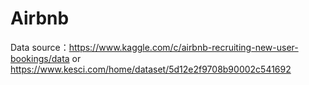 # Airbnb

Data source：https://www.kaggle.com/c/airbnb-recruiting-new-user-bookings/data 
          or https://www.kesci.com/home/dataset/5d12e2f9708b90002c541692
